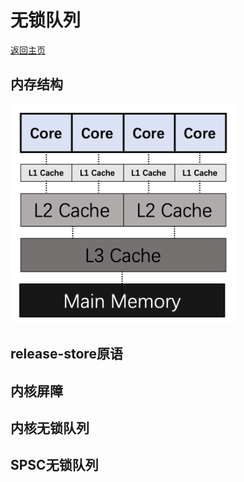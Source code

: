 # 无锁队列

[返回主页](../../README.md)

## 内存结构


![多级缓存结构](./多级缓存结构.PNG)

## release-store原语


## 内核屏障



## 内核无锁队列




## SPSC无锁队列
